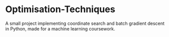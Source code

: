# Optimisation-Techniques
A small project implementing coordinate search and batch gradient descent in Python, made for a machine learning coursework.
